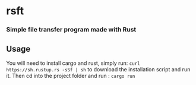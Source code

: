 # rsft
### Simple file transfer program made with Rust

## Usage
You will need to install cargo and rust, simply run: `curl https://sh.rustup.rs -sSf | sh` to download the installation script and run it.
Then cd into the project folder and run : `cargo run`
